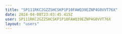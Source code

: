 ```yaml
---
title: "SP111RKC2GZZSHCSKP1P10FAWQ39EZNP4G0VVT76X"
date: 2024-04-08T23:03:45.415Z
user: SP111RKC2GZZSHCSKP1P10FAWQ39EZNP4G0VVT76X
layout: "users"
---
```

    